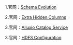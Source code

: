 
1.官网：[Schema Evolution](https://prestodb.io/docs/current/connector/hive.html#schema-evolution)

2.官网：[Extra Hidden Columns](https://prestodb.io/docs/current/connector/hive.html#extra-hidden-columns)

3.官网：[Alluxio Catalog Service](https://prestodb.io/docs/current/connector/hive.html#alluxio-catalog-service)

3.官网：[HDFS Configuration](https://prestodb.io/docs/current/connector/hive.html#hdfs-configuration)

